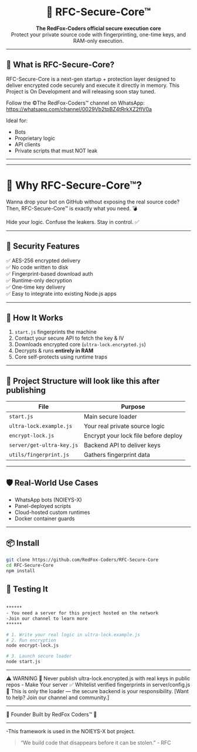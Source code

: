 <h1 align="center">
  🦊 RFC-Secure-Core™
</h1>

<p align="center">
  <b>The RedFox-Coders official secure execution core</b> <br/>
  Protect your private source code with fingerprinting, one-time keys, and RAM-only execution.
</p>

---

## 🚀 What is RFC-Secure-Core?

RFC-Secure-Core is a next-gen startup + protection layer designed to deliver encrypted code securely and execute it directly in memory.
This Project is On Development and will releasing soon stay tuned. 

Follow the ©The RedFox-Coders™ channel on WhatsApp: https://whatsapp.com/channel/0029Vb2tpBZ4tRrkXZ2fIV0a

Ideal for:
- Bots
- Proprietary logic
- API clients
- Private scripts that must NOT leak

---

---

# 🚀 Why RFC-Secure-Core™?

Wanna drop your bot on GitHub without exposing the real source code?
Then, RFC-Secure-Core™ is exactly what you need. 💣

Hide your logic. Confuse the leakers. Stay in control. ✅

---

## 🔐 Security Features

✅ AES-256 encrypted delivery  
✅ No code written to disk  
✅ Fingerprint-based download auth  
✅ Runtime-only decryption  
✅ One-time key delivery  
✅ Easy to integrate into existing Node.js apps

---

## 🧠 How It Works

1. `start.js` fingerprints the machine  
2. Contact your secure API to fetch the key & IV  
3. Downloads encrypted core (`ultra-lock.encrypted.js`)  
4. Decrypts & runs **entirely in RAM**  
5. Core self-protects using runtime traps

---

## 📁 Project Structure will look like this after publishing

| File                         | Purpose                           |
|------------------------------|------------------------------------|
| `start.js`                   | Main secure loader                |
| `ultra-lock.example.js`      | Your real private source logic     |
| `encrypt-lock.js`            | Encrypt your lock file before deploy |
| `server/get-ultra-key.js`    | Backend API to deliver keys       |
| `utils/fingerprint.js`       | Gathers fingerprint data          |

---

## 🛡️ Real-World Use Cases

- WhatsApp bots (NOIEYS-X)
- Panel-deployed scripts
- Cloud-hosted custom runtimes
- Docker container guards

---

## 📦 Install

```bash
git clone https://github.com/RedFox-Coders/RFC-Secure-Core
cd RFC-Secure-Core
npm install
```
## 🧪 Testing It
```bash

******
- You need a server for this project hosted on the network
-Join our channel to learn more
******

# 1. Write your real logic in ultra-lock.example.js
# 2. Run encryption
node encrypt-lock.js

# 3. Launch secure loader
node start.js
```

---

⚠️ WARNING
🚫 Never publish ultra-lock.encrypted.js with real keys in public repos - Make Your server
✅ Whitelist verified fingerprints in server/config.js
🧠 This is only the loader — the secure backend is your responsibility. [Want to help? Join our channel and community.]

---

👑 Founder
Built by RedFox Coders™ 🦊

---

-This framework is used in the NOIEYS-X  bot project.

> “We build code that disappears before it can be stolen.” - RFC
